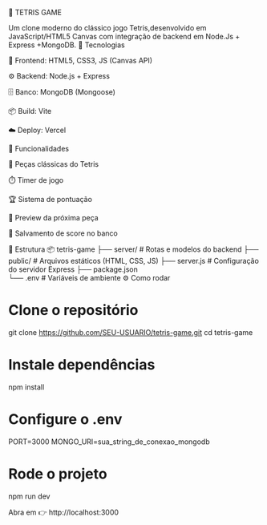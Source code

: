 🧩 TETRIS GAME

Um clone moderno do clássico jogo Tetris,desenvolvido em JavaScript/HTML5 Canvas com integração de backend em Node.Js + Express +MongoDB.
🚀 Tecnologias

🎨 Frontend: HTML5, CSS3, JS (Canvas API)

⚙️ Backend: Node.js + Express

🗄️ Banco: MongoDB (Mongoose)

📦 Build: Vite

☁️ Deploy: Vercel

🎯 Funcionalidades

🧩 Peças clássicas do Tetris

⏱️ Timer de jogo

🏆 Sistema de pontuação

🔄 Preview da próxima peça

💾 Salvamento de score no banco


📂 Estrutura
📦 tetris-game
├── server/        # Rotas e modelos do backend
├── public/        # Arquivos estáticos (HTML, CSS, JS)
├── server.js      # Configuração do servidor Express
├── package.json   
└── .env           # Variáveis de ambiente
⚙️ Como rodar
# Clone o repositório
git clone https://github.com/SEU-USUARIO/tetris-game.git
cd tetris-game

# Instale dependências
npm install

# Configure o .env
PORT=3000
MONGO_URI=sua_string_de_conexao_mongodb

# Rode o projeto
npm run dev


Abra em 👉 http://localhost:3000
